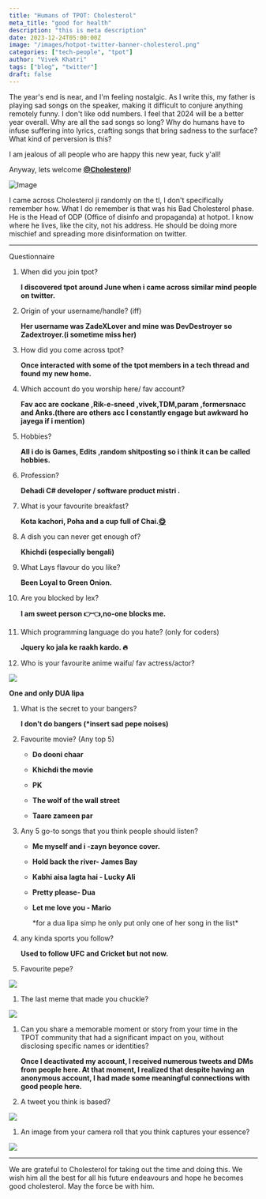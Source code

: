 ```yaml
---
title: "Humans of TPOT: Cholesterol"
meta_title: "good for health"
description: "this is meta description"
date: 2023-12-24T05:00:00Z
image: "/images/hotpot-twitter-banner-cholesterol.png"
categories: ["tech-people", "tpot"]
author: "Vivek Khatri"
tags: ["blog", "twitter"]
draft: false
---
```


The year's end is near, and I'm feeling nostalgic. As I write this, my father is playing sad songs on the speaker, making it difficult to conjure anything remotely funny. I don't like odd numbers. I feel that 2024 will be a better year overall. Why are all the sad songs so long? Why do humans have to infuse suffering into lyrics, crafting songs that bring sadness to the surface? What kind of perversion is this?

I am jealous of all people who are happy this new year, fuck y'all!

Anyway, lets welcome [**@Cholesterol**](https://x.com/zadextroyer?s=20)!

![Image](https://pbs.twimg.com/profile_images/1735226190582132736/t6BjHgGv_400x400.jpg)

I came across Cholesterol ji randomly on the tl, I don't specifically remember how. What I do remember is that was his Bad Cholesterol phase. He is the Head of ODP (Office of disinfo and propaganda) at hotpot. I know where he lives, like the city, not his address. He should be doing more mischief and spreading more disinformation on twitter.

---

Questionnaire

1. When did you join tpot?
    
    **I discovered tpot around June when i came across similar mind people on twitter.**
    
2. Origin of your username/handle? (iff)
    
    **Her username was ZadeXLover and mine was DevDestroyer so Zadextroyer.(i sometime miss her)**
    
3. How did you come across tpot?
    
    **Once interacted with some of the tpot members in a tech thread and found my new home.**
    
4. Which account do you worship here/ fav account?
    
    **Fav acc are cockane ,Rik-e-sneed ,vivek,TDM,param ,formersnacc and Anks.(there are others acc I constantly engage but awkward ho jayega if i mention)**
    
5. Hobbies?
    
    **All i do is Games, Edits ,random shitposting so i think it can be called hobbies.**
    
6. Profession?
    
    **Dehadi C# developer / software product mistri .**
    
7. What is your favourite breakfast?
    
    **Kota kachori, Poha and a cup full of Chai.**[**😋**](https://emojipedia.org/face-savoring-food)
    
8. A dish you can never get enough of?
    
    **Khichdi (especially bengali)**
    
9. What Lays flavour do you like?
    
    **Been Loyal to Green Onion.**
    
10. Are you blocked by lex?
    
    **I am sweet person 👉👈,no-one blocks me.**
    
11. Which programming language do you hate? (only for coders)
    
    **Jquery ko jala ke raakh kardo. 🔥**
    
12. Who is your favourite anime waifu/ fav actress/actor?
    

![](https://lh7-us.googleusercontent.com/c1Y1QNSzd6a3_g981_RDzYgRYLVjq4s3x7UZU0mposAyfv7Eu84NiaIsyeBI_5GEL0-QXWkOiRqI1cdDMBW_SQR_LigrcA0KBw7pHa1Bj_qZ6kEYF7gCp6wUxvKzkdIPLLcS34bVc-PFcKtzhv_smIE)

**One and only DUA lipa**

1. What is the secret to your bangers?
    
    **I don't do bangers (\*insert sad pepe noises)**
    
2. Favourite movie? (Any top 5)
    
    * **Do dooni chaar**
        
    * **Khichdi the movie**
        
    * **PK**
        
    * **The wolf of the wall street**
        
    * **Taare zameen par**
        
3. Any 5 go-to songs that you think people should listen?
    
    * **Me myself and i -zayn beyonce cover.**
        
    * **Hold back the river- James Bay**
        
    * **Kabhi aisa lagta hai - Lucky Ali**
        
    * **Pretty please- Dua**
        
    * **Let me love you - Mario**
        
        \*for a dua lipa simp he only put only one of her song in the list\*
        
4. any kinda sports you follow?
    
    **Used to follow UFC and Cricket but not now.**
    
5. Favourite pepe?
    

![](https://lh7-us.googleusercontent.com/RAqmO9AmHJUMKOE5R_NVDXAwyplYHc_tOI3nLyOwJRjFVpLia5R1T5WH9nBZv5dVJulnLiFs70a0RifqEKHuhet0Ln3OpTgXDH9-KpAvEBaYD2gDMSuXSSl0yOjj7ofcTHFK_4ssgRiP641mjyX0Suo)

1. The last meme that made you chuckle?
    

![](https://lh7-us.googleusercontent.com/TL8p9qlGXXcLx1sLgCyT1AZ3hbUmJUdUfvuui62ZzAF8aoWnKezXPRfShaT5bKGkJFFjxws6YoJAeLeGEXxAarhomQe1qA7hRPDhYZBovhH0BpnWzulgtrEUyzW1LVQNsjWn4WrTp_ggCIq-YUad2_o)

1. Can you share a memorable moment or story from your time in the TPOT community that had a significant impact on you, without disclosing specific names or identities?
    
    **Once I deactivated my account, I received numerous tweets and DMs from people here. At that moment, I realized that despite having an anonymous account, I had made some meaningful connections with good people here.**
    
2. A tweet you think is based?
    

![](https://lh7-us.googleusercontent.com/GSfUkp1ta2vYW7G5ZIymDAaUsE2VZvIzdat6iHAvjlSkP53grfKceu5k5UUCpFAHqfHkhH7W0TOTH4lh7_k8GQHu_2RbQ3DOH7HrxCrwVjLwo538Ew2-kxIPYpvREv0UzBflYqf9xbXeYqzVSVYqudo)

1. An image from your camera roll that you think captures your essence?
    

![](https://lh7-us.googleusercontent.com/6WwB9K9CGRFUa5u9VgGfQyT-aweCJW74mwuS2oAFvffU5ainNe4J1f1cZRB7BeCcUM7AAN8QSm6GQqzy-Bf4XDJZ0nGQXrk275apEV_w-lMmTx6qF8lxBppa_dhAPmyhta4h9zgVo6Wt3nmt74-828c)

---

We are grateful to Cholesterol for taking out the time and doing this. We wish him all the best for all his future endeavours and hope he becomes good cholesterol. May the force be with him.